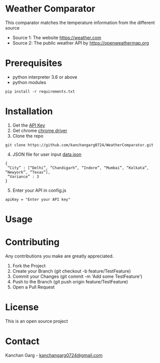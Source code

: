 # Weather Comparator
This comparator matches the temperature information from the different source 

- Source 1: The website https://weather.com
- Source 2: The public weather API by https://openweathermap.org

# Prerequisites
- python interpreter 3.6 or above
- python modules

```
pip install -r requirements.txt
```

# Installation
1. Get the [API Key](https://home.openweathermap.org/api_keys)
2. Get chrome [chrome driver](https://chromedriver.chromium.org/getting-started)
3. Clone the repo

``` 
git clone https://github.com/kanchangarg0724/WeatherComparator.git
```

4. JSON file for user input [data.json](https://github.com/kanchangarg0724/WeatherComparator/blob/main/data.json)
```
{
 “City” : [“Delhi”, “Chandigarh”, “Indore”, “Mumbai”, “Kolkata”, “Newyork”, “Texas”],
 “Variance” : 3
}
```
5. Enter your API in config.js
```
apiKey = "Enter your API key"
```
# Usage

# Contributing
Any contributions you make are greatly appreciated.

1. Fork the Project
2. Create your Branch (git checkout -b feature/TestFeature)
3. Commit your Changes (git commit -m 'Add some TestFeature')
4. Push to the Branch (git push origin feature/TestFeature)
5. Open a Pull Request

# License
This is an open source project

# Contact
Kanchan Garg - [kanchangarg0724@gmail.com](mailto:email@kanchangarg0724@gmail.com)
